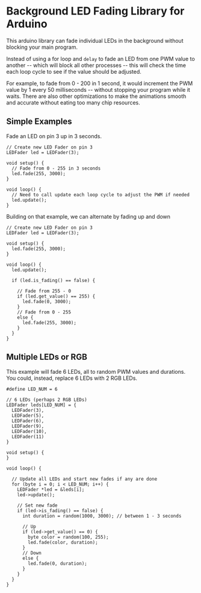 Background LED Fading Library for Arduino
========================================

This arduino library can fade individual LEDs in the background without blocking your main program.

Instead of using a for loop and `delay` to fade an LED from one PWM value to another -- which will block all other processes -- this will check the time each loop cycle to see if the value should be adjusted.

For example, to fade from 0 - 200 in 1 second, it would increment the PWM value by 1 every 50 milliseconds -- without stopping your program while it waits. There are also other optimizations to make the animations smooth and accurate without eating too many chip resources.

Simple Examples
---------------

Fade an LED on pin 3 up in 3 seconds.

    // Create new LED Fader on pin 3
    LEDFader led = LEDFader(3);

    void setup() {
      // Fade from 0 - 255 in 3 seconds
      led.fade(255, 3000);
    }

    void loop() {
      // Need to call update each loop cycle to adjust the PWM if needed
      led.update();
    }


Building on that example, we can alternate by fading up and down


    // Create new LED Fader on pin 3
    LEDFader led = LEDFader(3);

    void setup() {
      led.fade(255, 3000);
    }

    void loop() {
      led.update();

      if (led.is_fading() == false) {

        // Fade from 255 - 0
        if (led.get_value() == 255) {
          led.fade(0, 3000);
        }
        // Fade from 0 - 255
        else {
          led.fade(255, 3000);
        }
      }
    }


Multiple LEDs or RGB
---------------------

This example will fade 6 LEDs, all to random PWM values and durations. You could, instead, replace 6 LEDs with 2 RGB LEDs.

    #define LED_NUM = 6

    // 6 LEDs (perhaps 2 RGB LEDs)
    LEDFader leds[LED_NUM] = {
      LEDFader(3),
      LEDFader(5),
      LEDFader(6),
      LEDFader(9),
      LEDFader(10),
      LEDFader(11)
    }

    void setup() {
    }

    void loop() {

      // Update all LEDs and start new fades if any are done
      for (byte i = 0; i < LED_NUM; i++) {
        LEDFader *led = &leds[i];
        led->update();

        // Set new fade
        if (led->is_fading() == false) {
          int duration = random(1000, 3000); // between 1 - 3 seconds

          // Up
          if (led->get_value() == 0) {
            byte color = random(100, 255);
            led.fade(color, duration);
          }
          // Down
          else {
            led.fade(0, duration);
          }
        }
      }
    }




